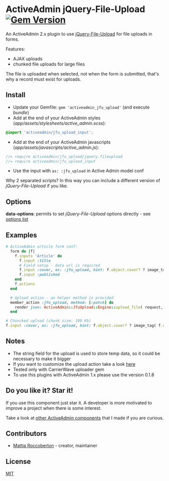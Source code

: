 # ActiveAdmin jQuery-File-Upload [![Gem Version](https://badge.fury.io/rb/activeadmin_jfu_upload.svg)](https://badge.fury.io/rb/activeadmin_jfu_upload)

An ActiveAdmin 2.x plugin to use [jQuery-File-Upload](https://github.com/blueimp/jQuery-File-Upload) for file uploads in forms.

Features:
- AJAX uploads
- chunked file uploads for large files

The file is uploaded when selected, not when the form is submitted, that's why a record must exist for uploads.

## Install

- Update your Gemfile: `gem 'activeadmin_jfu_upload'` (and execute *bundle*)
- Add at the end of your ActiveAdmin styles (_app/assets/stylesheets/active_admin.scss_):
```css
@import 'activeadmin/jfu_upload_input';
```
- Add at the end of your ActiveAdmin javascripts (_app/assets/javascripts/active_admin.js_):
```js
//= require activeadmin/jfu_upload/jquery.fileupload
//= require activeadmin/jfu_upload_input
```
- Use the input with `as: :jfu_upload` in Active Admin model conf

Why 2 separated scripts? In this way you can include a different version of *jQuery-File-Upload* if you like.

## Options

**data-options**: permits to set *jQuery-File-Upload* options directly - see [options list](https://github.com/blueimp/jQuery-File-Upload/wiki/Options)

## Examples

```ruby
# ActiveAdmin article form conf:
  form do |f|
    f.inputs 'Article' do
      f.input :title
      # Field setup - data url is required
      f.input :cover, as: :jfu_upload, hint: f.object.cover? ? image_tag( f.object.cover.url ) : '', input_html: { data: { url: jfu_upload_admin_article_path( resource.id ) } } unless f.object.new_record?
      f.input :published
    end
    f.actions
  end

  # Upload action - an helper method is provided
  member_action :jfu_upload, method: [:patch] do
    render json: ActiveAdmin::JfuUpload::Engine::upload_file( request, params[:article][:cover], resource, :cover )
  end
```

```ruby
# Chuncked upload (chunk size: 100 Kb)
f.input :cover, as: :jfu_upload, hint: f.object.cover? ? image_tag( f.object.cover.url ) : '', input_html: { data: { url: jfu_upload_admin_article_path( resource.id ), options: { maxChunkSize: 100000 } } } unless f.object.new_record?
```

## Notes

- The string field for the upload is used to store temp data, so it could be necessary to make it bigger
- If you want to customize the upload action take a look [here](lib/activeadmin/jfu_upload/engine.rb)
- Tested only with CarrierWave uploader gem
- To use this plugins with ActiveAdmin 1.x please use the version 0.1.8

## Do you like it? Star it!

If you use this component just star it. A developer is more motivated to improve a project when there is some interest.

Take a look at [other ActiveAdmin components](https://github.com/blocknotes?utf8=✓&tab=repositories&q=activeadmin&type=source) that I made if you are curious.

## Contributors

- [Mattia Roccoberton](http://blocknot.es) - creator, maintainer

## License

[MIT](LICENSE.txt)
